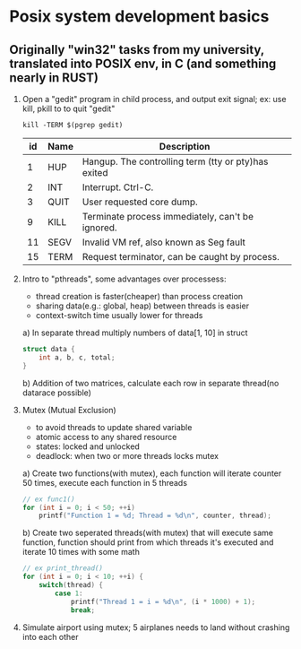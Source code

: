 # Posix system development basics

## Originally "win32" tasks from my university, translated into POSIX env, in C (and something nearly in RUST)

1. Open a "gedit" program in child process, and output exit signal; ex: use kill, pkill to to quit "gedit"

    ```console
    kill -TERM $(pgrep gedit)
    ```

    id | Name | Description
    --- | --- | ---
    1 | HUP  | Hangup. The controlling term (tty or pty)has exited
    2 | INT  | Interrupt. Ctrl-C.
    3 | QUIT | User requested core dump.
    9 | KILL | Terminate process immediately, can't be ignored.
    11 | SEGV | Invalid VM ref, also known as Seg fault
    15 | TERM | Request terminator, can be caught by process.

2. Intro to "pthreads", some advantages over processess:
    * thread creation is faster(cheaper) than process creation
    * sharing data(e.g.: global, heap) between threads is easier
    * context-switch time usually lower for threads

    a) In separate thread multiply numbers of data[1, 10] in struct

    ```c
    struct data {
        int a, b, c, total;
    }
    ```

    b) Addition of two matrices, calculate each row in separate thread(no datarace possible)

3. Mutex (Mutual Exclusion)
    * to avoid threads to update shared variable
    * atomic access to any shared resource
    * states: locked and unlocked
    * deadlock: when two or more threads locks mutex

    a) Create two functions(with mutex), each function will iterate counter 50 times, execute each function in 5 threads

    ```c
    // ex func1()
    for (int i = 0; i < 50; ++i)
        printf("Function 1 = %d; Thread = %d\n", counter, thread);
    ```

    b) Create two seperated threads(with mutex) that will execute same function, function should print from which threads it's executed and iterate 10 times with some math

    ```c
    // ex print_thread()
    for (int i = 0; i < 10; ++i) {
        switch(thread) {
            case 1:
                printf("Thread 1 = i = %d\n", (i * 1000) + 1);
                break;
    ```

4. Simulate airport using mutex; 5 airplanes needs to land without crashing into each other
